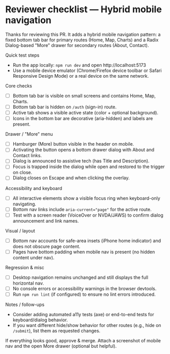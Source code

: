 <!-- PR template for hybrid mobile nav reviewer checklist -->
# Reviewer checklist — Hybrid mobile navigation

Thanks for reviewing this PR. It adds a hybrid mobile navigation pattern: a fixed bottom tab bar for primary routes (Home, Map, Charts) and a Radix Dialog-based "More" drawer for secondary routes (About, Contact).

Quick test steps
- Run the app locally: `npm run dev` and open http://localhost:5173
- Use a mobile device emulator (Chrome/Firefox device toolbar or Safari Responsive Design Mode) or a real device on the same network.

Core checks
- [ ] Bottom tab bar is visible on small screens and contains Home, Map, Charts.
- [ ] Bottom tab bar is hidden on `/auth` (sign-in) route.
- [ ] Active tab shows a visible active state (color + optional background).
- [ ] Icons in the bottom bar are decorative (aria-hidden) and labels are present.

Drawer / "More" menu
- [ ] Hamburger (More) button visible in the header on mobile.
- [ ] Activating the button opens a bottom drawer dialog with About and Contact links.
- [ ] Dialog is announced to assistive tech (has Title and Description).
- [ ] Focus is trapped inside the dialog while open and restored to the trigger on close.
- [ ] Dialog closes on Escape and when clicking the overlay.

Accessibility and keyboard
- [ ] All interactive elements show a visible focus ring when keyboard-only navigating.
- [ ] Bottom nav links include `aria-current="page"` for the active route.
- [ ] Test with a screen reader (VoiceOver or NVDA/JAWS) to confirm dialog announcement and link names.

Visual / layout
- [ ] Bottom nav accounts for safe-area insets (iPhone home indicator) and does not obscure page content.
- [ ] Pages have bottom padding when mobile nav is present (no hidden content under nav).

Regression & misc
- [ ] Desktop navigation remains unchanged and still displays the full horizontal nav.
- [ ] No console errors or accessibility warnings in the browser devtools.
- [ ] Run `npm run lint` (if configured) to ensure no lint errors introduced.

Notes / follow-ups
- Consider adding automated a11y tests (axe) or end-to-end tests for keyboard/dialog behavior.
- If you want different hide/show behavior for other routes (e.g., hide on `/submit`), list them as requested changes.

If everything looks good, approve & merge. Attach a screenshot of mobile nav and the open More drawer (optional but helpful).
